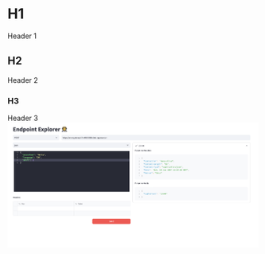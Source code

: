 # H1
Header 1
## H2
Header 2
### H3
Header 3
![Image of Yaktocat](https://github.com/ahmed-881994/EndpointExplorer/blob/a1a775ab9876eaf488e5e362dedd39fc400f9ac2/screenshot.png)
